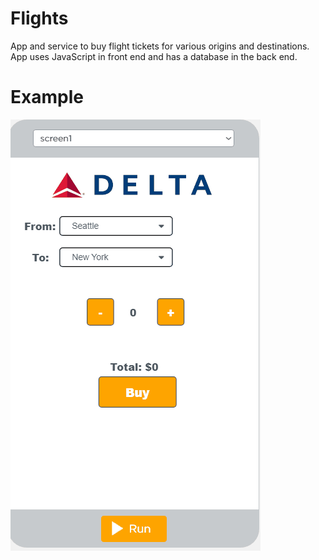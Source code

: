 # Flights
App and service to buy flight tickets for various origins and destinations. App uses JavaScript in front end and has a database in the back end.

# Example
![Example](https://github.com/armaancha/Flights/blob/main/images/Flights.gif?raw=true)
